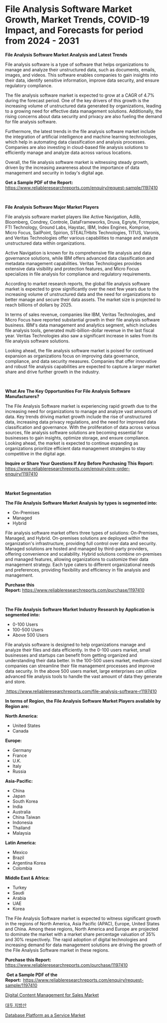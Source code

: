 <p><h1>File Analysis Software Market Growth, Market Trends, COVID-19 Impact, and Forecasts for period from 2024 - 2031</h1></p><p><strong>File Analysis Software Market Analysis and Latest Trends</strong></p>
<p><p>File analysis software is a type of software that helps organizations to manage and analyze their unstructured data, such as documents, emails, images, and videos. This software enables companies to gain insights into their data, identify sensitive information, improve data security, and ensure regulatory compliance.</p><p>The file analysis software market is expected to grow at a CAGR of 4.7% during the forecast period. One of the key drivers of this growth is the increasing volume of unstructured data generated by organizations, leading to a growing need for effective data management solutions. Additionally, the rising concerns about data security and privacy are also fueling the demand for file analysis software.</p><p>Furthermore, the latest trends in the file analysis software market include the integration of artificial intelligence and machine learning technologies, which help in automating data classification and analysis processes. Companies are also investing in cloud-based file analysis solutions to efficiently manage and analyze data across various locations.</p><p>Overall, the file analysis software market is witnessing steady growth, driven by the increasing awareness about the importance of data management and security in today's digital age.</p></p>
<p><strong>Get a Sample PDF of the Report:&nbsp;</strong> <a href="https://www.reliableresearchreports.com/enquiry/request-sample/1197410">https://www.reliableresearchreports.com/enquiry/request-sample/1197410</a></p>
<p>&nbsp;</p>
<p><strong>File Analysis Software Major Market Players</strong></p>
<p><p>File analysis software market players like Active Navigation, Adlib, Bloomberg, Condrey, Controle, DataFrameworks, Druva, Egnyte, Formpipe, FTI Technology, Ground Labs, Haystac, IBM, Index Engines, Komprise, Micro Focus, SailPoint, Spirion, STEALTHbits Technologies, TITUS, Varonis, and Veritas Technologies offer various capabilities to manage and analyze unstructured data within organizations.</p><p>Active Navigation is known for its comprehensive file analysis and data governance solutions, while IBM offers advanced data classification and metadata management capabilities. Veritas Technologies provides extensive data visibility and protection features, and Micro Focus specializes in file analysis for compliance and regulatory requirements.</p><p>According to market research reports, the global file analysis software market is expected to grow significantly over the next few years due to the increasing volume of unstructured data and the need for organizations to better manage and secure their data assets. The market size is projected to reach billions of dollars by 2025.</p><p>In terms of sales revenue, companies like IBM, Veritas Technologies, and Micro Focus have reported substantial growth in their file analysis software business. IBM's data management and analytics segment, which includes file analysis tools, generated multi-billion-dollar revenue in the last fiscal year. Veritas Technologies also saw a significant increase in sales from its file analysis software solutions.</p><p>Looking ahead, the file analysis software market is poised for continued expansion as organizations focus on improving data governance, compliance, and data security measures. Companies that offer innovative and robust file analysis capabilities are expected to capture a larger market share and drive further growth in the industry.</p></p>
<p>&nbsp;</p>
<p><strong>What Are The Key Opportunities For File Analysis Software Manufacturers?</strong></p>
<p><p>The File Analysis Software market is experiencing rapid growth due to the increasing need for organizations to manage and analyze vast amounts of data. Key trends driving market growth include the rise of unstructured data, increasing data privacy regulations, and the need for improved data classification and governance. With the proliferation of data across various sources, file analysis software solutions are becoming essential for businesses to gain insights, optimize storage, and ensure compliance. Looking ahead, the market is expected to continue expanding as organizations prioritize efficient data management strategies to stay competitive in the digital age.</p></p>
<p><strong>Inquire or Share Your Questions If Any Before Purchasing This Report:</strong> <a href="https://www.reliableresearchreports.com/enquiry/pre-order-enquiry/1197410">https://www.reliableresearchreports.com/enquiry/pre-order-enquiry/1197410</a></p>
<p>&nbsp;</p>
<p><strong>Market Segmentation</strong></p>
<p><strong>The File Analysis Software Market Analysis by types is segmented into:</strong></p>
<p><ul><li>On-Premises</li><li>Managed</li><li>Hybrid</li></ul></p>
<p><p>File analysis software market offers three types of solutions: On-Premises, Managed, and Hybrid. On-premises solutions are deployed within the organization's infrastructure, providing full control over data and security. Managed solutions are hosted and managed by third-party providers, offering convenience and scalability. Hybrid solutions combine on-premises and managed features, allowing organizations to customize their data management strategy. Each type caters to different organizational needs and preferences, providing flexibility and efficiency in file analysis and management.</p></p>
<p><strong>Purchase this Report:&nbsp;</strong><a href="https://www.reliableresearchreports.com/purchase/1197410">https://www.reliableresearchreports.com/purchase/1197410</a></p>
<p>&nbsp;</p>
<p><strong>The File Analysis Software Market Industry Research by Application is segmented into:</strong></p>
<p><ul><li>0-100 Users</li><li>100-500 Users</li><li>Above 500 Users</li></ul></p>
<p><p>File analysis software is designed to help organizations manage and analyze their files and data efficiently. In the 0-100 users market, small businesses and startups can benefit from getting organized and understanding their data better. In the 100-500 users market, medium-sized companies can streamline their file management processes and improve data security. In the above 500 users market, large enterprises can utilize advanced file analysis tools to handle the vast amount of data they generate and store.</p></p>
<p><a href="https://www.reliableresearchreports.com/file-analysis-software-r1197410">&nbsp;https://www.reliableresearchreports.com/file-analysis-software-r1197410</a></p>
<p><strong>In terms of Region, the File Analysis Software Market Players available by Region are:</strong></p>
<p>
    <p> <strong> North America: </strong>
        <ul>
            <li>United States</li>
            <li>Canada</li>
        </ul>
        </p> 
    <p> <strong> Europe: </strong>
        <ul>
            <li>Germany</li>
            <li>France</li>
            <li>U.K.</li>
            <li>Italy</li>
            <li>Russia</li>
        </ul>
        </p> 
    <p> <strong> Asia-Pacific: </strong>
        <ul>
            <li>China</li>
            <li>Japan</li>
            <li>South Korea</li>
            <li>India</li>
            <li>Australia</li>
            <li>China Taiwan</li>
            <li>Indonesia</li>
            <li>Thailand</li>
            <li>Malaysia</li>
        </ul>
        </p> 
    <p> <strong> Latin America: </strong>
        <ul>
            <li>Mexico</li>
            <li>Brazil</li>
            <li>Argentina Korea</li>
            <li>Colombia</li>
        </ul>
        </p> 
    <p> <strong> Middle East & Africa: </strong>
        <ul>
            <li>Turkey</li>
            <li>Saudi</li>
            <li>Arabia</li>
            <li>UAE</li>
            <li>Korea</li>
        </ul>
    </p>
    </p>
<p><p>The File Analysis Software market is expected to witness significant growth in the regions of North America, Asia Pacific (APAC), Europe, United States and China. Among these regions, North America and Europe are projected to dominate the market with a market share percentage valuation of 35% and 30% respectively. The rapid adoption of digital technologies and increasing demand for data management solutions are driving the growth of the File Analysis Software market in these regions.</p></p>
<p><strong>Purchase this Report: </strong><a href="https://www.reliableresearchreports.com/purchase/1197410">https://www.reliableresearchreports.com/purchase/1197410</a></p>
<p>&nbsp;<strong>Get a Sample PDF of the Report:&nbsp;&nbsp;</strong><a href="https://www.reliableresearchreports.com/enquiry/request-sample/1197410">https://www.reliableresearchreports.com/enquiry/request-sample/1197410</a></p>
<p><strong></strong></p>
<p><p><a href="https://github.com/kufem1/Market-Research-Report-List-2/blob/main/digital-content-management-for-sales-market.md">Digital Content Management for Sales Market</a></p><p><a href="https://github.com/chupp85/Market-Research-Report-List-1/blob/main/125058658927.md">대두 지방산</a></p><p><a href="https://github.com/kosella/Market-Research-Report-List-3/blob/main/database-platform-as-a-service-market.md">Database Platform as a Service Market</a></p></p>